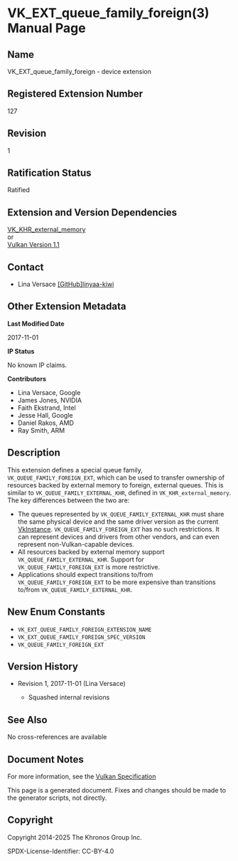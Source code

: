 # VK\_EXT\_queue\_family\_foreign(3) Manual Page

## Name

VK\_EXT\_queue\_family\_foreign - device extension



## [](#_registered_extension_number)Registered Extension Number

127

## [](#_revision)Revision

1

## [](#_ratification_status)Ratification Status

Ratified

## [](#_extension_and_version_dependencies)Extension and Version Dependencies

[VK\_KHR\_external\_memory](https://registry.khronos.org/vulkan/specs/latest/man/html/VK_KHR_external_memory.html)  
or  
[Vulkan Version 1.1](#versions-1.1)

## [](#_contact)Contact

- Lina Versace [\[GitHub\]linyaa-kiwi](https://github.com/KhronosGroup/Vulkan-Docs/issues/new?body=%5BVK_EXT_queue_family_foreign%5D%20%40linyaa-kiwi%0A%2AHere%20describe%20the%20issue%20or%20question%20you%20have%20about%20the%20VK_EXT_queue_family_foreign%20extension%2A)

## [](#_other_extension_metadata)Other Extension Metadata

**Last Modified Date**

2017-11-01

**IP Status**

No known IP claims.

**Contributors**

- Lina Versace, Google
- James Jones, NVIDIA
- Faith Ekstrand, Intel
- Jesse Hall, Google
- Daniel Rakos, AMD
- Ray Smith, ARM

## [](#_description)Description

This extension defines a special queue family, `VK_QUEUE_FAMILY_FOREIGN_EXT`, which can be used to transfer ownership of resources backed by external memory to foreign, external queues. This is similar to `VK_QUEUE_FAMILY_EXTERNAL_KHR`, defined in `VK_KHR_external_memory`. The key differences between the two are:

- The queues represented by `VK_QUEUE_FAMILY_EXTERNAL_KHR` must share the same physical device and the same driver version as the current [VkInstance](https://registry.khronos.org/vulkan/specs/latest/man/html/VkInstance.html). `VK_QUEUE_FAMILY_FOREIGN_EXT` has no such restrictions. It can represent devices and drivers from other vendors, and can even represent non-Vulkan-capable devices.
- All resources backed by external memory support `VK_QUEUE_FAMILY_EXTERNAL_KHR`. Support for `VK_QUEUE_FAMILY_FOREIGN_EXT` is more restrictive.
- Applications should expect transitions to/from `VK_QUEUE_FAMILY_FOREIGN_EXT` to be more expensive than transitions to/from `VK_QUEUE_FAMILY_EXTERNAL_KHR`.

## [](#_new_enum_constants)New Enum Constants

- `VK_EXT_QUEUE_FAMILY_FOREIGN_EXTENSION_NAME`
- `VK_EXT_QUEUE_FAMILY_FOREIGN_SPEC_VERSION`
- `VK_QUEUE_FAMILY_FOREIGN_EXT`

## [](#_version_history)Version History

- Revision 1, 2017-11-01 (Lina Versace)
  
  - Squashed internal revisions

## [](#_see_also)See Also

No cross-references are available

## [](#_document_notes)Document Notes

For more information, see the [Vulkan Specification](https://registry.khronos.org/vulkan/specs/latest/html/vkspec.html#VK_EXT_queue_family_foreign)

This page is a generated document. Fixes and changes should be made to the generator scripts, not directly.

## [](#_copyright)Copyright

Copyright 2014-2025 The Khronos Group Inc.

SPDX-License-Identifier: CC-BY-4.0